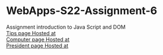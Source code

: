 # WebApps-S22-Assignment-6
Assignment introduction to Java Script and DOM
<br>
[Tips page Hosted at](https://44-563-web-apps-s22.github.io/webapps-s22-assignment-6-snehabedadhala/tips.html)
<br>
[Computer page Hosted at](https://44-563-web-apps-s22.github.io/webapps-s22-assignment-6-snehabedadhala/computer.html)
<br>
[President page Hosted at](https://44-563-web-apps-s22.github.io/webapps-s22-assignment-6-snehabedadhala/president.html)
